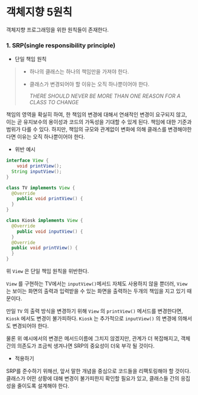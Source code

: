 # 객체지향 5원칙

객체지향 프로그래밍을 위한 원칙들이 존재한다.

### 1. SRP(single responsibility principle)

- 단일 책임 원칙

> - 하나의 클래스는 하나의 책임만을 가져야 한다.
>
> - 클래스가 변경되어야 할 이유는 오직 하나뿐이어야 한다.
>
>   *THERE SHOULD NEVER BE MORE THAN ONE REASON FOR A CLASS TO CHANGE*

책임의 영역을 확실히 하여, 한 책임의 변경에 대해서 연쇄적인 변경이 요구되지 않고, 이는 곧 유지보수의 용이성과 코드의 가독성을 기대할 수 있게 된다. 책임에 대한 기준과 범위가 다를 수 있다. 하지만, 책임의 규모와 관계없이 변화에 의해 클래스를 변경해야한다면 이유는 오직 하나뿐이어야 한다.

- 위반 예시

```java
interface View {
	void printView();
  String inputView();
}

class TV implements View {
  @Override
	public void printView() {
  }
}

class Kiosk implements View {
  @Override
	public void inputView() {
  }
  @Override
  public void printView() {   
  }
}
```

위 `View` 은 단일 책임 원칙을 위반한다.

`View` 를 구현하는  TV에서는 `inputView()`메서드 자체도 사용하지 않을 뿐더러, `View` 는 보이는 화면의 출력과 입력받을 수 있는 화면을 출력하는 두개의 책임을 지고 있기 때문이다.

만일 `TV` 의 출력 방식을 변경하기 위해 `View` 의 `printView()` 메서드를 변경한다면, `Kiosk` 에서도 변경이 불가피하다. `Kiosk` 는 추가적으로 `inputView()` 의 변경에 의해서도 변경되어야 한다.

물론 위 예시에서의 변경은 메서드이름에 그치지 않겠지만, 관계가 더 복잡해지고, 객체간의 의존도가 조금씩 생겨나면 SRP의 중요성이 더욱 부각 될 것이다.



- 적용하기

SRP를 준수하기 위해선, 앞서 말한 개념을 중심으로 코드들을 리팩토링해야 할 것이다. 클래스가 어떤 상황에 대해 변경이 불가피한지 확인할 필요가 있고, 클래스들 간의 응집성을 줄이도록 설계해야 한다.



